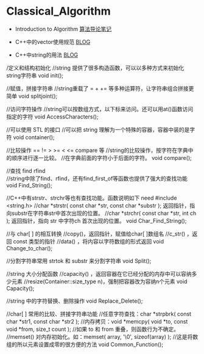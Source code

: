 # Classical_Algorithm
- Introduction to Algorithm [算法导论笔记](https://github.com/xuyicpp/Classical_Algorithms/tree/master/Introduction_to_Algorithms)

- C++中的vector使用规范 [BLOG](https://wenku.baidu.com/view/4bb4ea03a45177232e60a20f.html)

- C++中string的用法 [BLOG](https://jingyan.baidu.com/article/20b68a8854f919796dec6265.html)

/定义和结构初始化
//string 提供了很多构造函数，可以以多种方式来初始化string字符串
void init();

//赋值，拼接字符串
//string重载了 =  +   +=  等多种运算符，让字符串组合拼接更简单
void splitjoint();

//访问字符操作
//string可以按数组方式，以下标来访问。还可以用at()函数访问指定的字符
void AccessCharacters();

//可以使用 STL 的接口
//可以把 string 理解为一个特殊的容器，容器中装的是字符
void container();

//比较操作 ==  !=  >  >=  <  <=  compare 等
//string的比较操作，按字符在字典中的顺序进行逐一比较。
//在字典前面的字符小于后面的字符。
void compare();

//查找 find  rfind   
//string中除了find、rfind，还有find_first_of等函数也提供了强大的查找功能
void Find_String();

//C++中有strstr、strchr等也有查找功能。函数说明如下 need #include <string.h>
//char *strstr( const char *str, const char *substr );  返回指针，指向substr在字符串str中首次出现的位置。 
//char *strchr( const char *str, int ch );  返回指针，指向 str 中字符ch 首次出现的位置。 
void Char_Find_String();

//与 char[ ] 的相互转换
//copy()，返回指针，赋值给char[ ]数组名
//c_str() ，返回 const 类型的指针
//data() ，将内容以字符数组的形式返回
void Change_to_char();

//分割字符串常用 strtok 和 substr 来分割字符串
void Split();

//string 大小分配函数
//capacity() ，返回容器在它已经分配的内存中可以容纳多少元素
//resize(Container::size_type n)，强制把容器改为容纳n个元素
void Capacity();

//string 中的字符替换、删除操作
void Replace_Delete();

//char[ ] 常用的比较、拼接字符串功能
//任意字符查找：char *strpbrk( const char *str1, const char *str2 );
//内存拷贝：void *memcpy( void *to, const void *from, size_t count );
//如果 to 和 from 重叠，则函数行为不确定。
//memset() 对内存初始化。如：memset( array, '\0', sizeof(array) );
//这是将数组的所以元素设置成零的很方便的方法 
void Common_Function();

